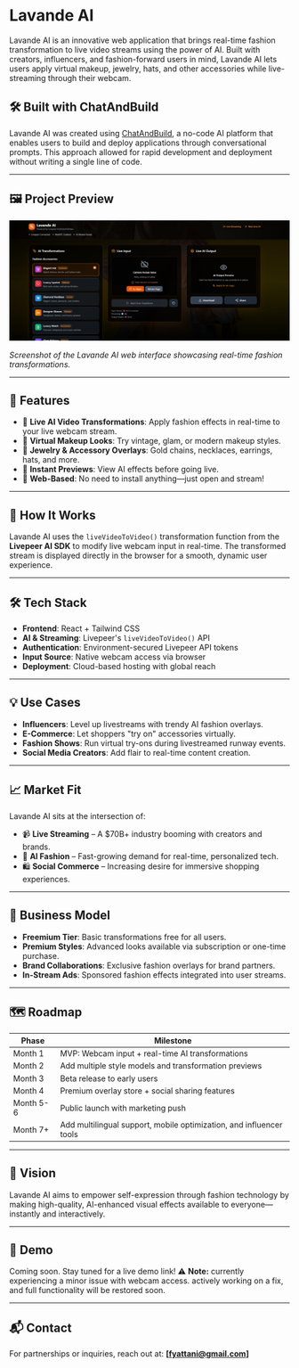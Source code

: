 # Lavande AI

Lavande AI is an innovative web application that brings real-time fashion transformation to live video streams using the power of AI. Built with creators, influencers, and fashion-forward users in mind, Lavande AI lets users apply virtual makeup, jewelry, hats, and other accessories while live-streaming through their webcam.

## 🛠️ Built with ChatAndBuild

Lavande AI was created using [ChatAndBuild](https://chatandbuild.com/), a no-code AI platform that enables users to build and deploy applications through conversational prompts. This approach allowed for rapid development and deployment without writing a single line of code.

---

## 🖼️ Project Preview

![Lavande AI Interface](/lav.png)

*Screenshot of the Lavande AI web interface showcasing real-time fashion transformations.*

---

## 🌟 Features

- 🎥 **Live AI Video Transformations**: Apply fashion effects in real-time to your live webcam stream.
- 💄 **Virtual Makeup Looks**: Try vintage, glam, or modern makeup styles.
- 💎 **Jewelry & Accessory Overlays**: Gold chains, necklaces, earrings, hats, and more.
- 🧪 **Instant Previews**: View AI effects before going live.
- 📱 **Web-Based**: No need to install anything—just open and stream!

---

## 🚀 How It Works

Lavande AI uses the `liveVideoToVideo()` transformation function from the **Livepeer AI SDK** to modify live webcam input in real-time. The transformed stream is displayed directly in the browser for a smooth, dynamic user experience.

---

## 🛠️ Tech Stack

- **Frontend**: React + Tailwind CSS
- **AI & Streaming**: Livepeer's `liveVideoToVideo()` API
- **Authentication**: Environment-secured Livepeer API tokens
- **Input Source**: Native webcam access via browser
- **Deployment**: Cloud-based hosting with global reach

---

## 💡 Use Cases

- **Influencers**: Level up livestreams with trendy AI fashion overlays.
- **E-Commerce**: Let shoppers "try on" accessories virtually.
- **Fashion Shows**: Run virtual try-ons during livestreamed runway events.
- **Social Media Creators**: Add flair to real-time content creation.

---

## 📈 Market Fit

Lavande AI sits at the intersection of:

- 📹 **Live Streaming** – A $70B+ industry booming with creators and brands.
- 🤖 **AI Fashion** – Fast-growing demand for real-time, personalized tech.
- 🛍️ **Social Commerce** – Increasing desire for immersive shopping experiences.

---

## 💼 Business Model

- **Freemium Tier**: Basic transformations free for all users.
- **Premium Styles**: Advanced looks available via subscription or one-time purchase.
- **Brand Collaborations**: Exclusive fashion overlays for brand partners.
- **In-Stream Ads**: Sponsored fashion effects integrated into user streams.

---

## 🗺️ Roadmap

| Phase      | Milestone                                                           |
|------------|----------------------------------------------------------------------|
| Month 1    | MVP: Webcam input + real-time AI transformations                    |
| Month 2    | Add multiple style models and transformation previews               |
| Month 3    | Beta release to early users                                          |
| Month 4    | Premium overlay store + social sharing features                     |
| Month 5-6  | Public launch with marketing push                                    |
| Month 7+   | Add multilingual support, mobile optimization, and influencer tools |

---

## 🧠 Vision

Lavande AI aims to empower self-expression through fashion technology by making high-quality, AI-enhanced visual effects available to everyone—instantly and interactively.

---

## 🧪 Demo

Coming soon. Stay tuned for a live demo link!
 ⚠️ **Note:** currently experiencing a minor issue with webcam access. actively working on a fix, and full functionality will be restored soon.


---

## 📬 Contact

For partnerships or inquiries, reach out at: **[fyattani@gmail.com]**



